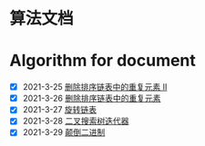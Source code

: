 # 算法文档  
# Algorithm for document

- [x] 2021-3-25 [删除排序链表中的重复元素 II](https://xiaoxunyao.xyz/archives/algorithm-2021-3-25)
- [x] 2021-3-26 [删除排序链表中的重复元素](https://xiaoxunyao.xyz/archives/algorithm-2021-3-26)
- [x] 2021-3-27 [旋转链表](https://xiaoxunyao.xyz/archives/algorithm-2021-3-27)
- [x] 2021-3-28 [二叉搜索树迭代器](https://xiaoxunyao.xyz/archives/algorithm-2021-3-28)
- [x] 2021-3-29 [颠倒二进制](https://xiaoxunyao.xyz/archives/algorithm-2021-3-29)